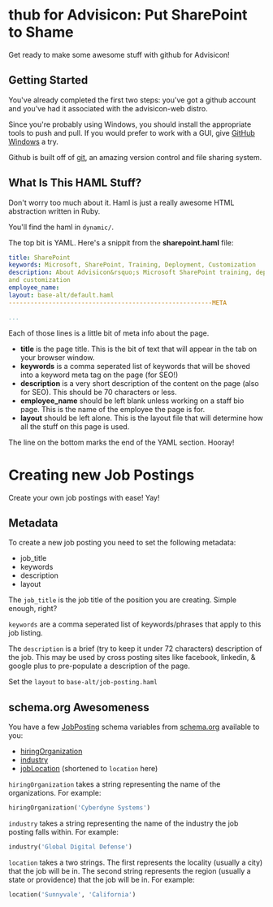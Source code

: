 thub for Advisicon: Put SharePoint to Shame
=============================================

Get ready to make some awesome stuff with github for Advisicon!

Getting Started
---------------

You've already completed the first two steps: you've got a github account and 
you've had it associated with the advisicon-web distro.

Since you're probably using Windows, you should install the appropriate tools 
to push and pull. If you would prefer to work with a GUI, give [GitHub Windows](http://windows.github.com/ "download github for windows") a try.

Github is built off of [git](http://git-scm.com/ "download git"), an amazing 
version control and file sharing system.

What Is This HAML Stuff?
------------------------

Don't worry too much about it. Haml is just a really awesome HTML abstraction 
written in Ruby.

You'll find the haml in `dynamic/`.

The top bit is YAML. Here's a snippit from the **sharepoint.haml** file:

```yaml
title: SharePoint
keywords: Microsoft, SharePoint, Training, Deployment, Customization
description: About Advisicon&rsquo;s Microsoft SharePoint training, deployment, 
and customization
employee_name:
layout: base-alt/default.haml
--------------------------------------------------------META

...
```

Each of those lines is a little bit of meta info about the page.
- **title** is the page title. This is the bit of text that will appear in the 
  tab on your browser window.
- **keywords** is a comma seperated list of keywords that will be shoved into
  a keyword meta tag on the page (for SEO!)
- **description** is a very short description of the content on the page (also 
  for SEO). This should be 70 characters or less.
- **employee_name** should be left blank unless working on a staff bio page. 
  This is the name of the employee the page is for.
- **layout** should be left alone. This is the layout file that will determine 
  how all the stuff on this page is used.

The line on the bottom marks the end of the YAML section. Hooray!

# Creating new Job Postings #

Create your own job postings with ease! Yay!


## Metadata ##

To create a new job posting you need to set the following metadata:

- job\_title
- keywords
- description
- layout

The `job_title` is the job title of the position you are creating. Simple 
enough, right?

`keywords` are a comma seperated list of keywords/phrases that apply to this 
job listing.

The `description` is a brief (try to keep it under 72 characters) description 
of the job. This may be used by cross posting sites like facebook, linkedin, &
google plus to pre-populate a description of the page.

Set the `layout` to `base-alt/job-posting.haml`


## schema.org Awesomeness  ##

You have a few [JobPosting][1] schema variables from [schema.org][2] available 
to you:

- [hiringOrganization][3]
- [industry][4]
- [jobLocation][5] (shortened to `location` here)

`hiringOrganization` takes a string representing the name of the organizations.
For example:

```ruby
hiringOrganization('Cyberdyne Systems')
```

`industry` takes a string representing the name of the industry the job posting
falls within. For example:

```ruby
industry('Global Digital Defense')
```

`location` takes a two strings. The first represents the locality (usually a city) 
that the job will be in. The second string represents the region (usually a state 
or providence) that the job will be in. For example:

```ruby
location('Sunnyvale', 'California')
```

[1]: http://schema.org/JobPosting
[2]: http://schema.org
[3]: http://schema.org/hiringOrganization
[4]: http://schema.org/industry
[5]: http://schema.org/jobLocation

